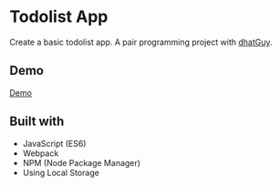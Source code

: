 # Todolist App

Create a basic todolist app. 
A pair programming project with [dhatGuy](https://github.com/dhatGuy). 

## Demo

[Demo](https://maulwurfde.github.io/todolist)

## Built with

* JavaScript (ES6)
* Webpack
* NPM (Node Package Manager)
* Using Local Storage

